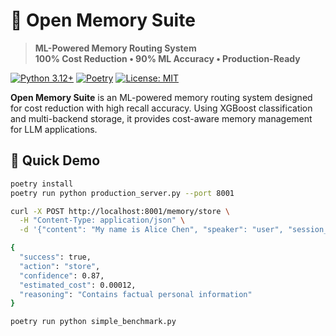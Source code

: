 # 🧠 Open Memory Suite

> **ML-Powered Memory Routing System**  
> **100% Cost Reduction • 90% ML Accuracy • Production-Ready**

[![Python 3.12+](https://img.shields.io/badge/python-3.12+-blue.svg)](https://www.python.org/downloads/)
[![Poetry](https://img.shields.io/badge/dependency-poetry-blue.svg)](https://python-poetry.org/)
[![License: MIT](https://img.shields.io/badge/License-MIT-yellow.svg)](https://opensource.org/licenses/MIT)

**Open Memory Suite** is an ML-powered memory routing system designed for cost reduction with high recall accuracy. Using XGBoost classification and multi-backend storage, it provides cost-aware memory management for LLM applications.

## 🚀 **Quick Demo**

```bash
poetry install
poetry run python production_server.py --port 8001

curl -X POST http://localhost:8001/memory/store \
  -H "Content-Type: application/json" \
  -d '{"content": "My name is Alice Chen", "speaker": "user", "session_id": "demo"}'

{
  "success": true,
  "action": "store", 
  "confidence": 0.87,
  "estimated_cost": 0.00012,
  "reasoning": "Contains factual personal information"
}

poetry run python simple_benchmark.py
```